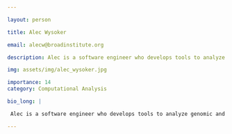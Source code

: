 ```yaml
---

layout: person

title: Alec Wysoker

email: alecw@broadinstitute.org

description: Alec is a software engineer who develops tools to analyze genomic and transcriptomic data.

img: assets/img/alec_wysoker.jpg

importance: 14
category: Computational Analysis

bio_long: |

 Alec is a software engineer who develops tools to analyze genomic and transcriptomic data.

---
```


